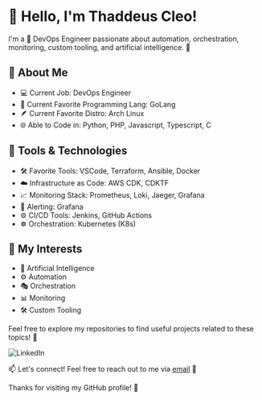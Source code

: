 # 👋 Hello, I'm Thaddeus Cleo!

I'm a 🚀 DevOps Engineer passionate about automation, orchestration, monitoring, custom tooling, and artificial intelligence. 🤖

## 💼 About Me
- 💻 Current Job: DevOps Engineer
- 🌟 Current Favorite Programming Lang: GoLang
- 🪶 Current Favorite Distro: Arch Linux
- 🌐 Able to Code in: Python, PHP, Javascript, Typescript, C

## 🔧 Tools & Technologies
- 🛠️ Favorite Tools: VSCode, Terraform, Ansible, Docker
- ☁️ Infrastructure as Code: AWS CDK, CDKTF
- 📈 Monitoring Stack: Prometheus, Loki, Jaeger, Grafana
- 🚨 Alerting: Grafana
- ⚙️ CI/CD Tools: Jenkins, GitHub Actions
- ☸️ Orchestration: Kubernetes (K8s)

## 🌟 My Interests
- 🤖 Artificial Intelligence
- ⚙️ Automation
- 🎭 Orchestration
- 📊 Monitoring
- 🛠️ Custom Tooling

Feel free to explore my repositories to find useful projects related to these topics! 🚀

<!-- Add any social media or contact links below -->
<!-- ![Twitter](https://twitter.com/your_username) -->
![LinkedIn](https://linkedin.com/in/thaddeus-cleo/)

📫 Let's connect! Feel free to reach out to me via [email](mailto:thaddeuscleo@gmail.com) 📧

Thanks for visiting my GitHub profile! 🌟


<!--
**thaddeuscleo/thaddeuscleo** is a ✨ _special_ ✨ repository because its `README.md` (this file) appears on your GitHub profile.

Here are some ideas to get you started:

- 🔭 I’m currently working on ...
- 🌱 I’m currently learning ...
- 👯 I’m looking to collaborate on ...
- 🤔 I’m looking for help with ...
- 💬 Ask me about ...
- 📫 How to reach me: ...
- 😄 Pronouns: ...
- ⚡ Fun fact: ...
-->
